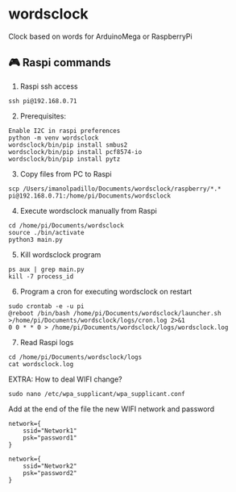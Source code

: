 # wordsclock
Clock based on words for ArduinoMega or RaspberryPi

## 🎮 Raspi commands

 1.  Raspi ssh access
```
ssh pi@192.168.0.71
```

 2. Prerequisites:
```
Enable I2C in raspi preferences
python -m venv wordsclock
wordsclock/bin/pip install smbus2
wordsclock/bin/pip install pcf8574-io
wordsclock/bin/pip install pytz
```

 3. Copy files from PC to Raspi
```
scp /Users/imanolpadillo/Documents/wordsclock/raspberry/*.* pi@192.168.0.71:/home/pi/Documents/wordsclock
````

 4. Execute wordsclock manually from Raspi
```
cd /home/pi/Documents/wordsclock
source ./bin/activate
python3 main.py
```

 5. Kill wordsclock program
```
ps aux | grep main.py
kill -7 process_id
```

 6. Program a cron for executing wordsclock on restart
```
sudo crontab -e -u pi
@reboot /bin/bash /home/pi/Documents/wordsclock/launcher.sh >/home/pi/Documents/wordsclock/logs/cron.log 2>&1
0 0 * * 0 > /home/pi/Documents/wordsclock/logs/wordsclock.log
```

 7. Read Raspi logs
```
cd /home/pi/Documents/wordsclock/logs
cat wordsclock.log
```

EXTRA: How to deal WIFI change?
```
sudo nano /etc/wpa_supplicant/wpa_supplicant.conf
```
Add at the end of the file the new WIFI network and password
```
network={
    ssid="Network1"
    psk="password1"
}

network={
    ssid="Network2"
    psk="password2"
}
```
